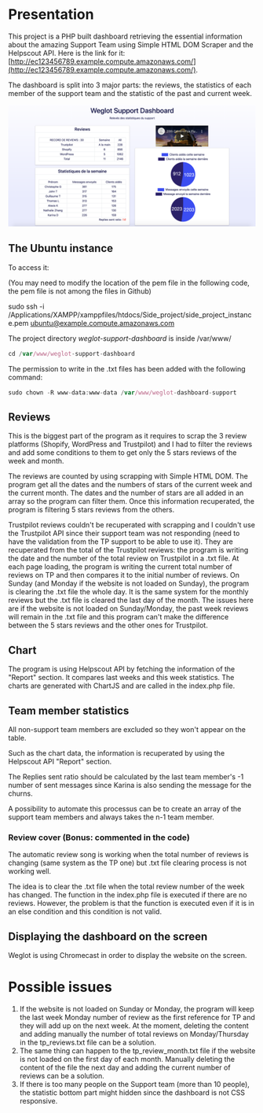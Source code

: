 
# Presentation

This project is a PHP built dashboard retrieving the essential information about the amazing Support Team using Simple HTML DOM Scraper and the Helpscout API. Here is the link for it: [](http://ec2-3-124-218-190.eu-central-1.compute.amazonaws.com/)[http://ec123456789.example.compute.amazonaws.com/](http://ec123456789.example.compute.amazonaws.com/).

The dashboard is split into 3 major parts: the reviews, the statistics of each member of the support team and the statistic of the past and current week.


![alt text](https://github.com/johntcha/weglot_support_dashboard/blob/master/dashboard.png?raw=true)

## The Ubuntu instance

To access it:

(You may need to modify the location of the pem file in the following code, the pem file is not among the files in Github)

sudo ssh -i /Applications/XAMPP/xamppfiles/htdocs/Side_project/side_project_instance.pem [ubuntu@example.compute.amazonaws.com](mailto:ubuntu@example.compute.amazonaws.com)

The project directory _weglot-support-dashboard_ is inside /var/www/

```jsx
cd /var/www/weglot-support-dashboard

```

The permission to write in the .txt files has been added with the following command:

```jsx
sudo chown -R www-data:www-data /var/www/weglot-dashboard-support

```

## Reviews

This is the biggest part of the program as it requires to scrap the 3 review platforms (Shopify, WordPress and Trustpilot) and I had to filter the reviews and add some conditions to them to get only the 5 stars reviews of the week and month.

The reviews are counted by using scrapping with Simple HTML DOM. The program get all the dates and the numbers of stars of the current week and the current month. The dates and the number of stars are all added in an array so the program can filter them. Once this information recuperated, the program is filtering 5 stars reviews from the others.

Trustpilot reviews couldn't be recuperated with scrapping and I couldn't use the Trustpilot API since their support team was not responding (need to have the validation from the TP support to be able to use it). They are recuperated from the total of the Trustpilot reviews: the program is writing the date and the number of the total review on Trustpilot in a .txt file. At each page loading, the program is writing the current total number of reviews on TP and then compares it to the initial number of reviews. 
On Sunday (and Monday if the website is not loaded on Sunday), the program is clearing the .txt file the whole day. It is the same system for the monthly reviews but the .txt file is cleared the last day of the month. The issues here are if the website is not loaded on Sunday/Monday, the past week reviews will remain in the .txt file and this program can't make the difference between the 5 stars reviews and the other ones for Trustpilot.

## Chart

The program is using Helpscout API by fetching the information of the "Report" section. It compares last weeks and this week statistics. The charts are generated with ChartJS and are called in the index.php file.

## Team member statistics

All non-support team members are excluded so they won't appear on the table.

Such as the chart data, the information is recuperated by using the Helpscout API "Report" section.

The Replies sent ratio should be calculated by the last team member's -1 number of sent messages since Karina is also sending the message for the churns.

A possibility to automate this processus can be to create an array of the support team members and always takes the n-1 team member.

### Review cover (Bonus: commented in the code)

The automatic review song is working when the total number of reviews is changing (same system as the TP one) but .txt file clearing process is not working well.

The idea is to clear the .txt file when the total review number of the week has changed. The function in the index.php file is executed if there are no reviews. However, the problem is that the function is executed even if it is in an else condition and this condition is not valid.

## Displaying the dashboard on the screen

Weglot is using Chromecast in order to display the website on the screen.

# Possible issues

1.  If the website is not loaded on Sunday or Monday, the program will keep the last week Monday number of review as the first reference for TP and they will add up on the next week. At the moment, deleting the content and adding manually the number of total reviews on Monday/Thursday in the tp_reviews.txt file can be a solution.
2.  The same thing can happen to the tp_review_month.txt file if the website is not loaded on the first day of each month. Manually deleting the content of the file the next day and adding the current number of reviews can be a solution.
3.  If there is too many people on the Support team (more than 10 people), the statistic bottom part might hidden since the dashboard is not CSS responsive.


